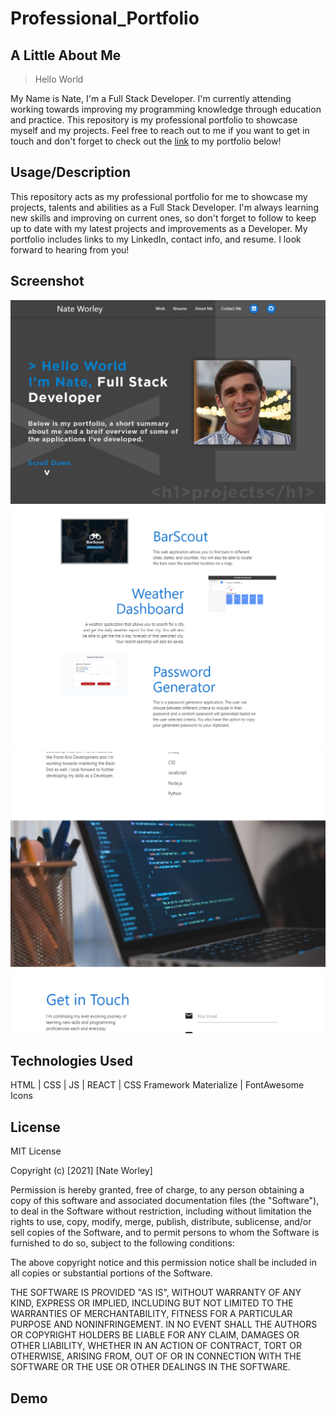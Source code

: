# Professional_Portfolio

## A Little About Me
> Hello World

My Name is Nate, I'm a Full Stack Developer. I'm currently attending working towards improving my programming knowledge through education and practice. This repository is my professional portfolio to showcase myself and my projects. Feel free to reach out to me if you want to get in touch and don't forget to check out the <a href="#link">link</a> to my portfolio below!

## Usage/Description
This repository acts as my professional portfolio for me to showcase my projects, talents and abilities as a Full Stack Developer. I'm always learning new skills and improving on current ones, so don't forget to follow to keep up to date with my latest projects and improvements as a Developer. My portfolio includes links to my LinkedIn, contact info, and resume. I look forward to hearing from you!

## Screenshot
<img src='./src/images/portfolio_screenshot_1.png' alt='Portfolio Screenshot 1'>
<img src='./src/images/portfolio_screenshot_2.png' alt='Portfolio Screenshot 2'>
<img src='./src/images/portfolio_screenshot_3.png' alt='Portfolio Screenshot 3'>

## Technologies Used
HTML | CSS | JS | REACT | CSS Framework Materialize | FontAwesome Icons

## License
MIT License

Copyright (c) [2021] [Nate Worley]

Permission is hereby granted, free of charge, to any person obtaining a copy of this software and associated documentation files (the "Software"), to deal in the Software without restriction, including without limitation the rights to use, copy, modify, merge, publish, distribute, sublicense, and/or sell copies of the Software, and to permit persons to whom the Software is furnished to do so, subject to the following conditions:

The above copyright notice and this permission notice shall be included in all copies or substantial portions of the Software.

THE SOFTWARE IS PROVIDED "AS IS", WITHOUT WARRANTY OF ANY KIND, EXPRESS OR IMPLIED, INCLUDING BUT NOT LIMITED TO THE WARRANTIES OF MERCHANTABILITY, FITNESS FOR A PARTICULAR PURPOSE AND NONINFRINGEMENT. IN NO EVENT SHALL THE AUTHORS OR COPYRIGHT HOLDERS BE LIABLE FOR ANY CLAIM, DAMAGES OR OTHER LIABILITY, WHETHER IN AN ACTION OF CONTRACT, TORT OR OTHERWISE, ARISING FROM, OUT OF OR IN CONNECTION WITH THE SOFTWARE OR THE USE OR OTHER DEALINGS IN THE SOFTWARE.

## Demo


